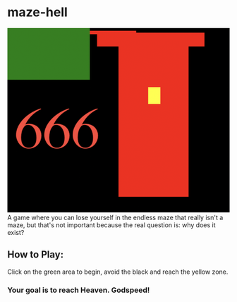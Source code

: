 # maze-hell
![maze hell logo](/img/the-icon.png)
A game where you can lose yourself in the endless maze that really isn't a maze, but that's not important because the real question is: why does it exist?
## How to Play:
Click on the green area to begin, avoid the black and reach the yellow zone.
### Your goal is to reach Heaven. Godspeed!
